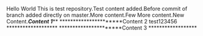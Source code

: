 Hello World This is test repository.Test content added.Before commit of branch added directly on master.More content.Few More content.New Content.*******************Content 1*********************
**********************Content 2 test123456 *******************
**********************Content 3 ******************
